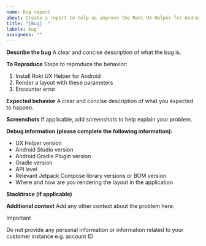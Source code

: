 ```yaml
---
name: Bug report
about: Create a report to help us improve the Rokt UX Helper for Android
title: "[Bug]  "
labels: bug
assignees: ""
---
```


**Describe the bug**
A clear and concise description of what the bug is.

**To Reproduce**
Steps to reproduce the behavior:

1. Install Rokt UX Helper for Android
2. Render a layout with these parameters
3. Encounter error

**Expected behavior**
A clear and concise description of what you expected to happen.

**Screenshots**
If applicable, add screenshots to help explain your problem.

**Debug information (please complete the following information):**

-   UX Helper version
-   Android Studio version
-   Android Gradle Plugin version
-   Gradle version
-   API level
-   Relevant Jetpack Compose library versions or BOM version
-   Where and how are you rendering the layout in the application

**Stacktrace (if applicable)**

**Additional context**
Add any other context about the problem here.

> [!IMPORTANT]
> Do not provide any personal information or information related to your customer instance e.g. account ID
